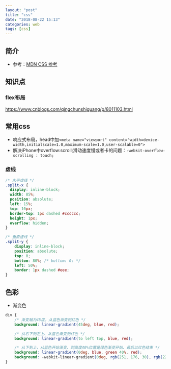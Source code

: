 ```yaml
---
layout: "post"
title: "css"
date: "2018-08-22 15:13"
categories: web
tags: [css]
---
```


## 简介

- 参考：[MDN CSS 参考](https://developer.mozilla.org/zh-CN/docs/Web/CSS/Reference)

## 知识点

### flex布局

https://www.cnblogs.com/qingchunshiguang/p/8011103.html

## 常用css

- 响应式布局，head中加`<meta name="viewport" content="width=device-width,initialscale=1.0,maximum-scale=1.0,user-scalable=0">`
- 解决iPhone中overflow:scroll;滑动速度慢或者卡的问题：`-webkit-overflow-scrolling : touch;`

### 虚线

```css
/* 水平虚线 */
.split-x {
  display: inline-block;
  width: 85%;
  position: absolute;
  left: 15%;
  top: 10px;
  border-top: 1px dashed #cccccc;
  height: 1px;
  overflow: hidden;
}

/* 垂直虚线 */
.split-y {
    display: inline-block;
    position: absolute;
    top: 0;
    bottom: 80%; /* bottom: 0; */
    left: 50%;
    border: 1px dashed #eee;
}
```

## 色彩

- 渐变色

```css
div {
    /* 渐变轴为45度，从蓝色渐变到红色 */
    background: linear-gradient(45deg, blue, red);

    /* 从右下到左上、从蓝色渐变到红色 */
    background: linear-gradient(to left top, blue, red);

    /* 从下到上，从蓝色开始渐变、到高度40%位置是绿色渐变开始、最后以红色结束 */
    background: linear-gradient(0deg, blue, green 40%, red);
    background: -webkit-linear-gradient(0deg, rgb(251, 176, 30), rgb(229, 2, 18), rgb(192, 6, 156));
}
```
